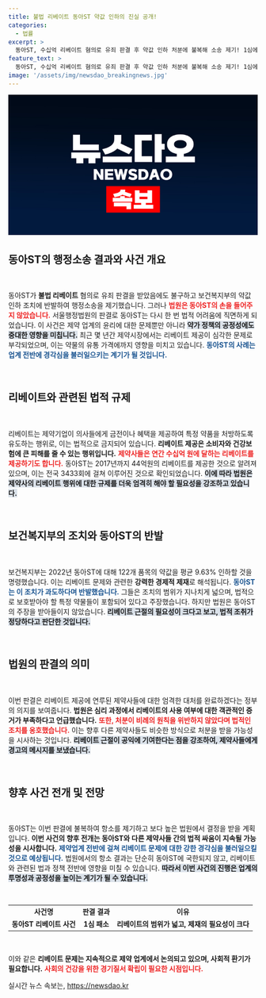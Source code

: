 ```yaml
---
title: 불법 리베이트 동아ST 약값 인하의 진실 공개!
categories:
  - 법률
excerpt: >
  동아ST, 수십억 리베이트 혐의로 유죄 판결 후 약값 인하 처분에 불복해 소송 제기! 1심에서 패소하며 법원의 리베이트는 모든 의약품 판매 촉진이 목적이라는 강력한 판결이 주목받고 있다. 2심의 결과는?
feature_text: >
  동아ST, 수십억 리베이트 혐의로 유죄 판결 후 약값 인하 처분에 불복해 소송 제기! 1심에서 패소하며 법원의 리베이트는 모든 의약품 판매 촉진이 목적이라는 강력한 판결이 주목받고 있다. 2심의 결과는?
image: '/assets/img/newsdao_breakingnews.jpg'
---
```


<p><img src="/assets/img/newsdao_breakingnews.jpg" alt="ontimetimes 속보" /></p>

<h2 data-ke-size="size26">동아ST의 행정소송 결과와 사건 개요</h2>

<p data-ke-size="size16">&nbsp;</p>

<p>동아ST가 <b>불법 리베이트</b> 혐의로 유죄 판결을 받았음에도 불구하고 보건복지부의 약값 인하 조치에 반발하여 행정소송을 제기했습니다. 그러나 <b><span style="color: #ee2323;">법원은 동아ST의 손을 들어주지 않았습니다.</span></b> 서울행정법원의 판결로 동아ST는 다시 한 번 법적 어려움에 직면하게 되었습니다. 이 사건은 제약 업계의 윤리에 대한 문제뿐만 아니라 <b><span style="background-color: #21538527;">약가 정책의 공정성에도 중대한 영향을 미칩니다.</span></b> 최근 몇 년간 제약시장에서는 리베이트 제공이 심각한 문제로 부각되었으며, 이는 약물의 유통 가격에까지 영향을 미치고 있습니다. <b><span style="color: #1a5490;">동아ST의 사례는 업계 전반에 경각심을 불러일으키는 계기가 될 것입니다.</span></b> </p>

<p data-ke-size="size16">&nbsp;</p>

<h2 data-ke-size="size26">리베이트와 관련된 법적 규제</h2>

<p data-ke-size="size16">&nbsp;</p>

<p>리베이트는 제약기업이 의사들에게 금전이나 혜택을 제공하여 특정 약품을 처방하도록 유도하는 행위로, 이는 법적으로 금지되어 있습니다. <b>리베이트 제공은 소비자와 건강보험에 큰 피해를 줄 수 있는 행위입니다.</b> <b><span style="color: #ee2323;">제약사들은 연간 수십억 원에 달하는 리베이트를 제공하기도 합니다.</span></b> 동아ST는 2017년까지 44억원의 리베이트를 제공한 것으로 알려져 있으며, 이는 전국 3433회에 걸쳐 이루어진 것으로 확인되었습니다. <b><span style="background-color: #21538527;">이에 따라 법원은 제약사의 리베이트 행위에 대한 규제를 더욱 엄격히 해야 할 필요성을 강조하고 있습니다.</span></b> </p>

<p data-ke-size="size16">&nbsp;</p>

<h2 data-ke-size="size26">보건복지부의 조치와 동아ST의 반발</h2>

<p data-ke-size="size16">&nbsp;</p>

<p>보건복지부는 2022년 동아ST에 대해 122개 품목의 약값을 평균 9.63% 인하할 것을 명령했습니다. 이는 리베이트 문제와 관련한 <b>강력한 경제적 제재</b>로 해석됩니다. <b><span style="color: #1a5490;">동아ST는 이 조치가 과도하다며 반발했습니다.</span></b> 그들은 조치의 범위가 지나치게 넓으며, 법적으로 보호받아야 할 특정 약물들이 포함되어 있다고 주장했습니다. 하지만 법원은 동아ST의 주장을 받아들이지 않았습니다. <b><span style="background-color: #21538527;">리베이트 근절의 필요성이 크다고 보고, 법적 조취가 정당하다고 판단한 것입니다.</span></b> </p>

<p data-ke-size="size16">&nbsp;</p>

<h2 data-ke-size="size26">법원의 판결의 의미</h2>

<p data-ke-size="size16">&nbsp;</p>

<p>이번 판결은 리베이트 제공에 연루된 제약사들에 대한 엄격한 대처를 완료하겠다는 정부의 의지를 보여줍니다. <b>법원은 심리 과정에서 리베이트의 사용 여부에 대한 객관적인 증거가 부족하다고 언급했습니다.</b> <b><span style="color: #ee2323;">또한, 처분이 비례의 원칙을 위반하지 않았다며 법적인 조치를 옹호했습니다.</span></b> 이는 향후 다른 제약사들도 비슷한 방식으로 처분을 받을 가능성을 시사하는 것입니다. <b><span style="background-color: #21538527;">리베이트 근절이 공익에 기여한다는 점을 강조하여, 제약사들에게 경고의 메시지를 보냈습니다.</span></b> </p>

<p data-ke-size="size16">&nbsp;</p>

<h2 data-ke-size="size26">향후 사건 전개 및 전망</h2>

<p data-ke-size="size16">&nbsp;</p>

<p>동아ST는 이번 판결에 불복하여 항소를 제기하고 보다 높은 법원에서 결정을 받을 계획입니다. <b>이번 사건의 향후 전개는 동아ST와 다른 제약사들 간의 법적 싸움이 지속될 가능성을 시사합니다.</b> <b><span style="color: #1a5490;">제약업계 전반에 걸쳐 리베이트 문제에 대한 강한 경각심을 불러일으킬 것으로 예상됩니다.</span></b> 법원에서의 항소 결과는 단순히 동아ST에 국한되지 않고, 리베이트와 관련된 법과 정책 전반에 영향을 미칠 수 있습니다. <b><span style="background-color: #21538527;">따라서 이번 사건의 진행은 업계의 투명성과 공정성을 높이는 계기가 될 수 있습니다.</span></b>   </p>

<p data-ke-size="size16">&nbsp;</p>

<table style="width: 100%; border-collapse: collapse;">
<tr>
<td style="text-align: center; height: 17px;"><b>사건명</b></td>
<td style="text-align: center; height: 17px;"><b>판결 결과</b></td>
<td style="text-align: center; height: 17px;"><b>이유</b></td>
</tr>
<tr>
<td style="text-align: center; height: 17px;"><b>동아ST 리베이트 사건</b></td>
<td style="text-align: center; height: 17px;"><b>1심 패소</b></td>
<td style="text-align: center; height: 17px;"><b>리베이트의 범위가 넓고, 제재의 필요성이 크다</b></td>
</tr>
</table>

<p data-ke-size="size16">&nbsp;</p>

<p>이와 같은 <b>리베이트 문제는 지속적으로 제약 업계에서 논의되고 있으며, 사회적 환기가 필요합니다.</b> <b><span style="color: #ee2323;">사회의 건강을 위한 경기질서 확립이 필요한 시점입니다.</span></b></p>
실시간 뉴스 속보는, <a href="https://newsdao.kr" rel="dofollow">https://newsdao.kr</a>



